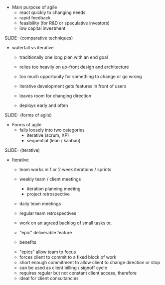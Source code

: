 + Main purpose of agile
  * react quickly to changing needs
  * rapid feedback
  * feasibility (for R&D or speculative investors)
  * low capital investment

SLIDE- (comparative techniques)

  * waterfall vs iterative
    - traditionally one long plan with an end goal
    - relies too heavily on up-front design and architecture
    - too much opportunity for something to change or go wrong

    - iterative development gets features in front of users
    - leaves room for changing direction
    - deploys early and often

SLIDE- (forms of agile)

+ Forms of agile
  * falls loosely into two categories
    - iterative (scrum, XP)
    - sequential (lean / kanban)

SLIDE- (iterative)

  * Iterative
    - team works in 1 or 2 week iterations / sprints
    - weekly team / client meetings
      + iteration planning meeting
      + project retrospective
    - daily team meetings
    - regular team retrospectives

    - work on an agreed backlog of small tasks or,
    - "epic" deliverable feature
    - benefits
     + "epics" allow team to focus
     + forces client to commit to a fixed block of work
     + short enough commitment to allow client to change direction or stop
     + can be used as client billing / signoff cycle
    - requires regular but not constant client access, therefore
    - ideal for client consultancies
